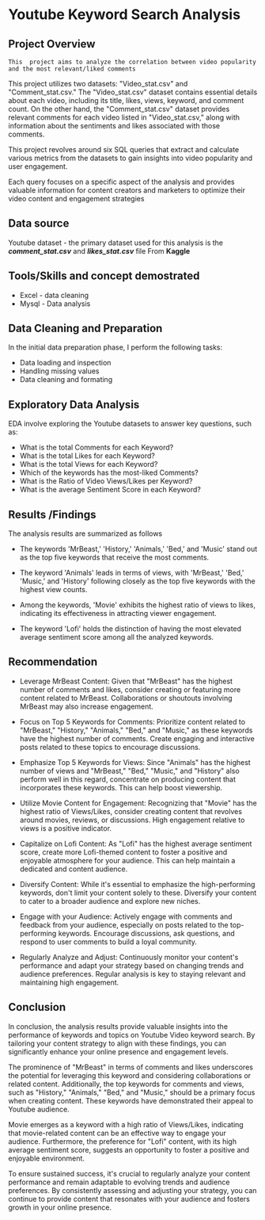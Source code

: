 # Youtube Keyword Search Analysis

## Project Overview


	This  project aims to analyze the correlation between video popularity and the most relevant/liked comments
  This project utilizes two datasets: "Video_stat.csv" and "Comment_stat.csv." The "Video_stat.csv" dataset contains essential details about each video, including its title, likes, views, keyword, and comment count. 
  On the other hand, the "Comment_stat.csv" dataset provides relevant comments for each video listed in "Video_stat.csv," along with information about the sentiments and likes associated with those comments.

This project revolves around six SQL queries that extract and calculate various metrics from the datasets to gain insights into video popularity and user engagement. 

Each query focuses on a specific aspect of the analysis and provides valuable information for content creators and marketers to optimize their video content and engagement strategies


## Data source
Youtube dataset - the primary dataset used for this analysis is the **_comment_stat.csv_**  and **_likes_stat.csv_** file From **Kaggle**

## Tools/Skills and concept demostrated
 
- Excel - data cleaning
- Mysql - Data analysis

## Data Cleaning and Preparation
In the initial data preparation phase, I perform the following tasks:
- Data loading and inspection
- Handling missing values
- Data cleaning and formating

## Exploratory Data Analysis 

EDA involve exploring the Youtube datasets to answer key questions, such as:
- What is the total Comments for each Keyword?
- What is the total Likes for each Keyword?
- What is the total Views for each Keyword?
- Which of the keywords has the most-liked Comments?
- What is the Ratio of Video Views/Likes per Keyword?
- What is the average Sentiment Score in each Keyword?


## Results /Findings

The analysis results are summarized as follows

- The keywords 'MrBeast,' 'History,' 'Animals,' 'Bed,' and 'Music' stand out as the top five keywords that receive the most comments.

- The keyword 'Animals' leads in terms of views, with 'MrBeast,' 'Bed,' 'Music,' and 'History' following closely as the top five keywords with the highest view counts.

- Among the keywords, 'Movie' exhibits the highest ratio of views to likes, indicating its effectiveness in attracting viewer engagement.

- The keyword 'Lofi' holds the distinction of having the most elevated average sentiment score among all the analyzed keywords.

  

 ## Recommendation
 
- Leverage MrBeast Content: Given that "MrBeast" has the highest number of comments and likes, consider creating or featuring more content related to MrBeast. Collaborations or shoutouts involving MrBeast may also increase engagement.

- Focus on Top 5 Keywords for Comments: Prioritize content related to "MrBeast," "History," "Animals," "Bed," and "Music," as these keywords have the highest number of comments. Create engaging and interactive posts related to these topics to encourage discussions.

- Emphasize Top 5 Keywords for Views: Since "Animals" has the highest number of views and "MrBeast," "Bed," "Music," and "History" also perform well in this regard, concentrate on producing content that incorporates these keywords. This can help boost viewership.

- Utilize Movie Content for Engagement: Recognizing that "Movie" has the highest ratio of Views/Likes, consider creating content that revolves around movies, reviews, or discussions. High engagement relative to views is a positive indicator.

- Capitalize on Lofi Content: As "Lofi" has the highest average sentiment score, create more Lofi-themed content to foster a positive and enjoyable atmosphere for your audience. This can help maintain a dedicated and content audience.
- Diversify Content: While it's essential to emphasize the high-performing keywords, don't limit your content solely to these. Diversify your content to cater to a broader audience and explore new niches.

- Engage with your Audience: Actively engage with comments and feedback from your audience, especially on posts related to the top-performing keywords. Encourage discussions, ask questions, and respond to user comments to build a loyal community.

- Regularly Analyze and Adjust: Continuously monitor your content's performance and adapt your strategy based on changing trends and audience preferences. Regular analysis is key to staying relevant and maintaining high engagement.


## Conclusion

In conclusion, the analysis results provide valuable insights into the performance of keywords and topics on Youtube Video keyword search. By tailoring your content strategy to align with these findings, you can significantly enhance your online presence and engagement levels.

The prominence of "MrBeast" in terms of comments and likes underscores the potential for leveraging this keyword and considering collaborations or related content. Additionally, the top keywords for comments and views, such as "History," "Animals," "Bed," and "Music," should be a primary focus when creating content. These keywords have demonstrated their appeal to Youtube audience.

Movie emerges as a keyword with a high ratio of Views/Likes, indicating that movie-related content can be an effective way to engage your audience. Furthermore, the preference for "Lofi" content, with its high average sentiment score, suggests an opportunity to foster a positive and enjoyable environment.

To ensure sustained success, it's crucial to regularly analyze your content performance and remain adaptable to evolving trends and audience preferences. By consistently assessing and adjusting your strategy, you can continue to provide content that resonates with your audience and fosters growth in your online presence.

